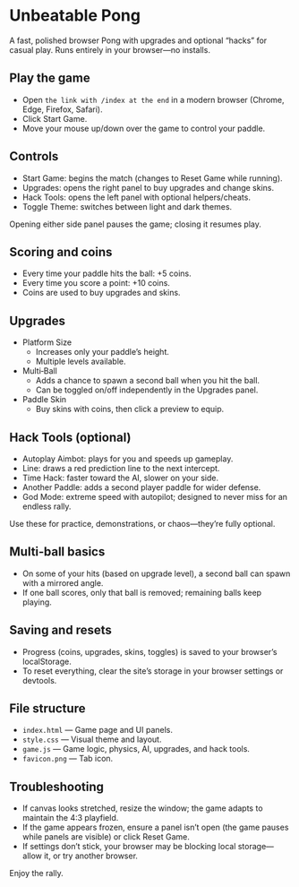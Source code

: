 # Unbeatable Pong

A fast, polished browser Pong with upgrades and optional “hacks” for casual play. Runs entirely in your browser—no installs.

## Play the game
- Open `the link with /index at the end` in a modern browser (Chrome, Edge, Firefox, Safari).
- Click Start Game.
- Move your mouse up/down over the game to control your paddle.

## Controls
- Start Game: begins the match (changes to Reset Game while running).
- Upgrades: opens the right panel to buy upgrades and change skins.
- Hack Tools: opens the left panel with optional helpers/cheats.
- Toggle Theme: switches between light and dark themes.

Opening either side panel pauses the game; closing it resumes play.

## Scoring and coins
- Every time your paddle hits the ball: +5 coins.
- Every time you score a point: +10 coins.
- Coins are used to buy upgrades and skins.

## Upgrades
- Platform Size
  - Increases only your paddle’s height.
  - Multiple levels available.
- Multi‑Ball
  - Adds a chance to spawn a second ball when you hit the ball.
  - Can be toggled on/off independently in the Upgrades panel.
- Paddle Skin
  - Buy skins with coins, then click a preview to equip.

## Hack Tools (optional)
- Autoplay Aimbot: plays for you and speeds up gameplay.
- Line: draws a red prediction line to the next intercept.
- Time Hack: faster toward the AI, slower on your side.
- Another Paddle: adds a second player paddle for wider defense.
- God Mode: extreme speed with autopilot; designed to never miss for an endless rally.

Use these for practice, demonstrations, or chaos—they’re fully optional.

## Multi‑ball basics
- On some of your hits (based on upgrade level), a second ball can spawn with a mirrored angle.
- If one ball scores, only that ball is removed; remaining balls keep playing.

## Saving and resets
- Progress (coins, upgrades, skins, toggles) is saved to your browser’s localStorage.
- To reset everything, clear the site’s storage in your browser settings or devtools.

## File structure
- `index.html` — Game page and UI panels.
- `style.css` — Visual theme and layout.
- `game.js` — Game logic, physics, AI, upgrades, and hack tools.
- `favicon.png` — Tab icon.

## Troubleshooting
- If canvas looks stretched, resize the window; the game adapts to maintain the 4:3 playfield.
- If the game appears frozen, ensure a panel isn’t open (the game pauses while panels are visible) or click Reset Game.
- If settings don’t stick, your browser may be blocking local storage—allow it, or try another browser.

Enjoy the rally.

